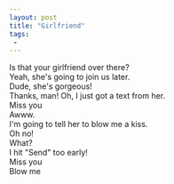 ```yaml
---
layout: post
title: "Girlfriend"
tags:
 -
---
```


<div class="frames">
  <div class="frame">
    <div class="bubble">Is that your girlfriend over there?</div>
    <div class="bubble bubble-middle bubble-right">Yeah, she's going to join us later.</div>
  </div>
  <div class="frame">
    <div class="bubble">Dude, she's gorgeous!</div>
    <div class="bubble bubble-middle bubble-right">Thanks, man! Oh, I just got a text from her.</div>
  </div>
  <div class="frame frame-iphone">
    <div class="iphone">
      <div class="bubble bubble-right">Miss you</div>
    </div>
  </div>
  <div class="frame">
    <div class="bubble bubble-bottom">Awww.</div>
    <div class="bubble bubble-right bubble-middle">I'm going to tell her to blow me a kiss.</div>
  </div>
  <div class="frame frame-inverted">
    <div class="bubble bubble-right">Oh no!</div>
    <div class="bubble bubble-middle">What?</div>
    <div class="bubble bubble-bottom bubble-right">I hit "Send" too early!</div> 
  </div>
  <div class="frame frame-iphone">
    <div class="iphone">
      <div class="bubble bubble-right">Miss you</div>
      <div class="bubble">Blow me</div>
    </div>
  </div>
</div>

<div data-img="girlfriend"></div>
